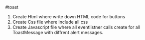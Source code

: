 #toast
1. Create Html where write down HTML code for buttons
2. Create Css file where include all css 
3. Create Javascript file where all eventlistner calls create for all ToastMessage with diffrent alert messages.
